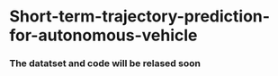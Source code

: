 # Short-term-trajectory-prediction-for-autonomous-vehicle


### The datatset and code will be relased soon
